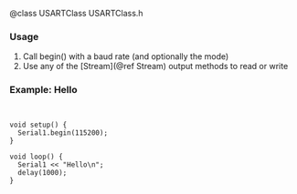 @class USARTClass USARTClass.h

### Usage

1. Call begin() with a baud rate (and optionally the mode)
2. Use any of the [Stream](@ref Stream) output methods to read or write

### Example: Hello

~~~{.cpp}


void setup() {
  Serial1.begin(115200);
}

void loop() {
  Serial1 << "Hello\n";
  delay(1000);
}

~~~
